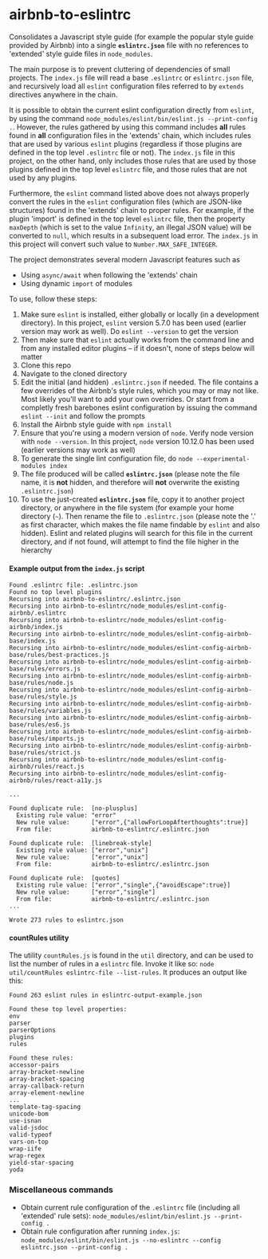 # airbnb-to-eslintrc
Consolidates a Javascript style guide (for example the popular style guide provided by Airbnb) into a single **`eslintrc.json`** file with no references to 'extended' style guide files in `node_modules`.

The main purpose is to prevent cluttering of dependencies of small projects. The `index.js` file will read a base `.eslintrc` or `eslintrc.json` file, and recursively load all `eslint` configuration files referred to by `extends` directives anywhere in the chain.

It is possible to obtain the current eslint configuration directly from `eslint`, by using the command `node_modules/eslint/bin/eslint.js --print-config .`. However, the rules gathered by using this command includes **all** rules found in **all** configuration files in the 'extends' chain, which includes rules that are used by various `eslint` plugins (regardless if those plugins are defined in the top level `.eslintrc` file or not). The `index.js` file in this project, on the other hand, only includes those rules that are used by those plugins defined in the top level `eslintrc` file, and those rules that are not used by any plugins.

Furthermore, the `eslint` command listed above does not always properly convert the rules in the `eslint` configuration files (which are JSON-like structures) found in the 'extends' chain to proper rules. For example, if the plugin 'import' is defined in the top level `eslintrc` file, then the property `maxDepth` (which is set to the value `Infinity`, an illegal JSON value) will be converted to `null`, which results in a subsequent load error. The `index.js` in this project will convert such value to `Number.MAX_SAFE_INTEGER`.

The project demonstrates several modern Javascript features such as
- Using `async/await` when following the 'extends' chain
- Using dynamic `import` of modules

To use, follow these steps:
1. Make sure `eslint` is installed, either globally or locally (in a development directory). In this project, `eslint` version 5.7.0 has been used (earlier version may work as well). Do `eslint --version` to get the version
2. Then make sure that `eslint` actually works from the command line and from any installed editor plugins – if it doesn't, none of steps below will matter
3. Clone this repo
4. Navigate to the cloned directory
5. Edit the initial (and hidden) `.eslintrc.json` if needed. The file contains a few overrides of the Airbnb's style rules, which you may or may not like. Most likely you'll want to add your own overrides. Or start from a completly fresh barebones eslint configuration by issuing the command `eslint --init` and follow the prompts
6. Install the Airbnb style guide with `npm install`
7. Ensure that you're using a modern version of `node`. Verify node version with `node --version`. In this project, `node` version 10.12.0 has been used (earlier versions may work as well)
8. To generate the single lint configuration file, do `node --experimental-modules index`
9. The file produced will be called **`eslintrc.json`** (please note the file name, it is **not** hidden, and therefore will **not** overwrite the existing `.eslintrc.json`)
10. To use the just-created **`eslintrc.json`** file, copy it to another project directory, or anywhere in the file system (for example your home directory (`~`). Then rename the file to `.eslintrc.json` (please note the '.' as first character, which makes the file name findable by `eslint` and also hidden). Eslint and related plugins will search for this file in the current directory, and if not found, will attempt to find the file higher in the hierarchy

#### Example output from the `index.js` script
```
Found .eslintrc file: .eslintrc.json
Found no top level plugins
Recursing into airbnb-to-eslintrc/.eslintrc.json
Recursing into airbnb-to-eslintrc/node_modules/eslint-config-airbnb/.eslintrc
Recursing into airbnb-to-eslintrc/node_modules/eslint-config-airbnb/index.js
Recursing into airbnb-to-eslintrc/node_modules/eslint-config-airbnb-base/index.js
Recursing into airbnb-to-eslintrc/node_modules/eslint-config-airbnb-base/rules/best-practices.js
Recursing into airbnb-to-eslintrc/node_modules/eslint-config-airbnb-base/rules/errors.js
Recursing into airbnb-to-eslintrc/node_modules/eslint-config-airbnb-base/rules/node.js
Recursing into airbnb-to-eslintrc/node_modules/eslint-config-airbnb-base/rules/style.js
Recursing into airbnb-to-eslintrc/node_modules/eslint-config-airbnb-base/rules/variables.js
Recursing into airbnb-to-eslintrc/node_modules/eslint-config-airbnb-base/rules/es6.js
Recursing into airbnb-to-eslintrc/node_modules/eslint-config-airbnb-base/rules/imports.js
Recursing into airbnb-to-eslintrc/node_modules/eslint-config-airbnb-base/rules/strict.js
Recursing into airbnb-to-eslintrc/node_modules/eslint-config-airbnb/rules/react.js
Recursing into airbnb-to-eslintrc/node_modules/eslint-config-airbnb/rules/react-a11y.js

...

Found duplicate rule:  [no-plusplus]
  Existing rule value: "error"
  New rule value:      ["error",{"allowForLoopAfterthoughts":true}]
  From file:           airbnb-to-eslintrc/.eslintrc.json

Found duplicate rule:  [linebreak-style]
  Existing rule value: ["error","unix"]
  New rule value:      ["error","unix"]
  From file:           airbnb-to-eslintrc/.eslintrc.json

Found duplicate rule:  [quotes]
  Existing rule value: ["error","single",{"avoidEscape":true}]
  New rule value:      ["error","single"]
  From file:           airbnb-to-eslintrc/.eslintrc.json
...

Wrote 273 rules to eslintrc.json
```

#### countRules utility
The utility `countRules.js` is found in the `util` directory, and can be used to list the number of rules in a `eslintrc` file. Invoke it like so: `node util/countRules eslintrc-file --list-rules`. It produces an output like this:
```
Found 263 eslint rules in eslintrc-output-example.json

Found these top level properties:
env
parser
parserOptions
plugins
rules

Found these rules:
accessor-pairs
array-bracket-newline
array-bracket-spacing
array-callback-return
array-element-newline
...
template-tag-spacing
unicode-bom
use-isnan
valid-jsdoc
valid-typeof
vars-on-top
wrap-iife
wrap-regex
yield-star-spacing
yoda
```

### Miscellaneous commands
- Obtain current rule configuration of the `.eslintrc` file (including all 'extended' rule sets): `node_modules/eslint/bin/eslint.js --print-config .`
- Obtain rule configuration after running `index.js`: `node_modules/eslint/bin/eslint.js --no-eslintrc --config eslintrc.json --print-config .`
